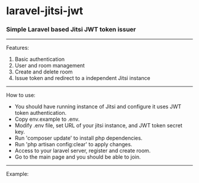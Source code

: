 # laravel-jitsi-jwt
### Simple Laravel based Jitsi JWT token issuer ###
----
Features:
1. Basic authentication
2. User and room management
3. Create and delete room
4. Issue token and redirect to a independent Jitsi instance
----
How to use:
- You should have running instance of Jitsi and configure it uses JWT token authentication.
- Copy env.example to .env.
- Modify .env file, set URL of your jitsi instance, and JWT token secret key.
- Run 'composer update' to install php dependencies.
- Run 'php artisan config:clear' to apply changes.
- Access to your laravel server, register and create room.
- Go to the main page and you should be able to join.
----
Example:
